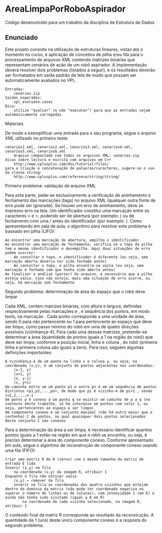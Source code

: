 # AreaLimpaPorRoboAspirador
Código desenvolvido para um trabalho da disciplina de Estrutura de Dados

## Enunciado

Este projeto consiste na utilização de estruturas lineares, vistas até o momento no curso, e aplicação de conceitos de pilha e/ou fila para o processamento de arquivos XML contendo matrizes binárias que representam cenários de ação de um robô aspirador. A implementação deverá resolver dois problemas (listados a seguir), e os resultados deverão ser formatados em saída padrão de tela de modo que possam ser automaticamente avaliados no VPL.

    Entradas:
        cenarios.zip
    Saídas esperadas:
        vpl_evaluate.cases
    Dica:
        utilize "avaliar" (e não "executar") para que as entradas sejam automaticamente carregadas

Materiais

De modo a exemplificar uma entrada para o seu programa, segue o arquivo XML utilizado no primeiro teste:

    cenarios1.xml, cenarios2.xml, cenarios3.xml, cenarios4.xml, cenarios5.xml, cenarios6.xml
        Arquivo compactado com todos os arquivos XML: cenarios.zip
    dicas sobre leitura e escrita com arquivos em C++
        http://www.cplusplus.com/doc/tutorial/files/
    para a criação e concatenação de palavras/caracteres, sugere-se o uso da classe string:
        http://www.cplusplus.com/reference/string/string/

Primeiro problema: validação de arquivo XML

Para esta parte, pede-se exclusivamente a verificação de aninhamento e fechamento das marcações (tags) no arquivo XML (qualquer outra fonte de erro pode ser ignorada). Se houver um erro de aninhamento, deve se impresso erro na tela. Um identificador constitui uma marcação entre os caracteres < e >, podendo ser de abertura (por exemplo: <cenario>) ou de fechamento com uma / antes do identificador (por exemplo: </cenario>). Como apresentando em sala de aula, o algoritmo para resolver este problema é baseado em pilha (LIFO):

    Ao encontrar uma marcação de abertura, empilha o identificador
    Ao encontrar uma marcação de fechamento, verifica se o topo da pilha tem o mesmo identificador e desempilha. Aqui duas situações de erro podem ocorrer:
        Ao consultar o topo, o identificador é diferente (ou seja, uma marcação aberta deveria ter sido fechada antes)
        Ao consultar o topo, a pilha encontra-se vazia (ou seja, uma marcação é fechada sem que tenha sido aberta antes)
    Ao finalizar a análise (parser) do arquivo, é necessário que a pilha esteja vazia. Caso não esteja, mais uma situação de erro ocorre, ou seja, há marcação sem fechamento

Segundo problema: determinação de área do espaço que o robô deve limpar

Cada XML, contém matrizes binárias, com altura e largura, definidas respectivamente pelas marcações <altura> e <largura>, e sequência dos pontos, em modo texto, na marcação <matriz>. Cada ponto corresponde a uma unidade de área, sendo 0 para não pertencente ou 1 para pertencente ao espaço que deve ser limpo, como passo mínimo do robô em uma de quatro direções possíveis (vizinhança-4),  Para cada uma dessas matrizes, pretende-se determinar a área (quantidade de pontos iguais a 1 na região do robô) que deve ser limpa, conforme a posição inicial, linha <x> e coluna <y>, do robô (primeira linha e primeira coluna são iguais a zero). Para isso, seguem algumas definições importantes:

    A vizinhança-4 de um ponto na linha x e coluna y, ou seja, na coordenada (x,y), é um conjunto de pontos adjacentes nas coordenadas:
        (x-1, y)
        (x+1, y)
        (x, y-1)
        (x, y+1)
    Um caminho entre um um ponto p1 e outro pn é em um sequência de pontos distintos <p1,p2,...,pn>, de modo que pi é vizinho-4 de pi+1., sendo i=1,2,...,n-1
    Um ponto p é conexo a um ponto q se existir um caminho de p a q (no contexto deste trabalho, só há interesse em pontos com valor 1, ou seja, pertencentes ao espaço a ser limpo)
    Um componente conexo é um conjunto maximal (não há outro maior que o contenha) C de pontos, no qual quaisquer dois pontos selecionados deste conjunto C são conexos

Para a determinação da área a ser limpa, é necessário identificar quantos pontos iguais a 1 estão na região em que o robô se encontra, ou seja, é preciso determinar a área do componente conexo. Conforme apresentado em aula, segue o algoritmo de reconstrução de componente conexo usando uma fila (FIFO):

    Criar uma matriz R de 0 (zeros) com o mesmo tamanho da matriz de entrada E lida
    Inserir (x,y) na fila
        na coordenada (x,y) da imagem R, atribuir 1
    Enquanto a fila não estiver vazia
        (x,y) ← remover da fila
        inserir na fila as coordenadas dos quatro vizinhos que estejam dentro do domínio da matriz (não pode ter coordenada negativa ou superar o número de linhas ou de colunas), com intensidade 1 (em E) e ainda não tenha sido visitado (igual a 0 em R)
            na coordenada de cada vizinho selecionado, na imagem R, atribuir 1

O conteúdo final da matriz R corresponde ao resultado da reconstrução. A quantidade de 1 (uns) deste único componente conexo é a resposta do segundo problema.
